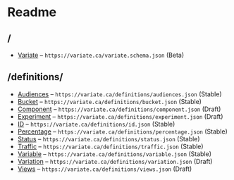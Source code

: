 # Readme

## /

- [Variate](./variate.schema.md) – `https://variate.ca/variate.schema.json` (Beta)

## /definitions/

- [Audiences](./definitions/audiences.schema.md) – `https://variate.ca/definitions/audiences.json` (Stable)
- [Bucket](./definitions/bucket.schema.md) – `https://variate.ca/definitions/bucket.json` (Stable)
- [Component](./definitions/component.schema.md) – `https://variate.ca/definitions/component.json` (Draft)
- [Experiment](./definitions/experiment.schema.md) – `https://variate.ca/definitions/experiment.json` (Draft)
- [ID](./definitions/id.schema.md) – `https://variate.ca/definitions/id.json` (Stable)
- [Percentage](./definitions/percentage.schema.md) – `https://variate.ca/definitions/percentage.json` (Stable)
- [Status](./definitions/status.schema.md) – `https://variate.ca/definitions/status.json` (Stable)
- [Traffic](./definitions/traffic.schema.md) – `https://variate.ca/definitions/traffic.json` (Stable)
- [Variable](./definitions/variable.schema.md) – `https://variate.ca/definitions/variable.json` (Stable)
- [Variation](./definitions/variation.schema.md) – `https://variate.ca/definitions/variation.json` (Draft)
- [Views](./definitions/views.schema.md) – `https://variate.ca/definitions/views.json` (Draft)
